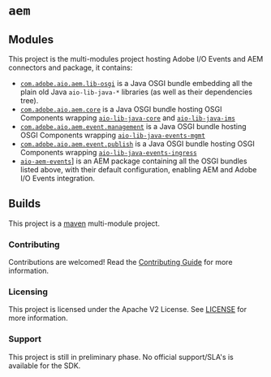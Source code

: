 # `aem`

## Modules

This project is the multi-modules project hosting Adobe I/O Events and AEM connectors and package, it contains:

* [`com.adobe.aio.aem.lib-osgi`](./lib_osgi) is a Java OSGI bundle embedding all the plain old Java `aio-lib-java-*` libraries (as well as their dependencies tree).
* [`com.adobe.aio.aem.core`](./core_aem) is a Java OSGI bundle hosting OSGI Components wrapping [`aio-lib-java-core`](../core) and [`aio-lib-java-ims`](../ims)
* [`com.adobe.aio.aem.event.management`](./events_mgmt_aem) is a Java OSGI bundle hosting OSGI Components wrapping [`aio-lib-java-events-mgmt`](../events_mgmt_aem)
* [`com.adobe.aio.aem.event.publish`](./events_ingress_aem) is a Java OSGI bundle hosting OSGI Components  wrapping [`aio-lib-java-events-ingress`](../events_ingress)
* [`aio-aem-events`](./aio-aem-events)] is an AEM package containing all the OSGI bundles listed above, with their default configuration, enabling AEM and Adobe I/O Events integration.

## Builds

This project is a [maven](https://maven.apache.org/) multi-module project.

### Contributing

Contributions are welcomed! Read the [Contributing Guide](./.github/CONTRIBUTING.md) for more information.

### Licensing

This project is licensed under the Apache V2 License. See [LICENSE](LICENSE.md) for more information.

### Support

This project is still in preliminary phase. No official support/SLA's is available for the SDK. 
